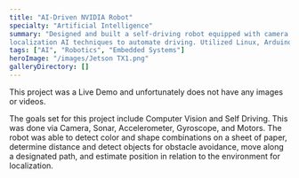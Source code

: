 ```yaml
---
title: "AI-Driven NVIDIA Robot"
specialty: "Artificial Intelligence"
summary: "Designed and built a self-driving robot equipped with camera vision, leveraging computer vision and
localization AI techniques to automate driving. Utilized Linux, Arduino, NVIDIA Jetson Platform, and Raspberry Pi."
tags: ["AI", "Robotics", "Embedded Systems"]
heroImage: "/images/Jetson TX1.png"
galleryDirectory: []
---
```


This project was a Live Demo and unfortunately does not have any images or videos.

The goals set for this project include Computer Vision and Self Driving. This was done via Camera, Sonar, Accelerometer, Gyroscope, and Motors. The robot was able to detect color and shape combinations on a sheet of paper, determine distance and detect objects for obstacle avoidance, move along a designated path, and estimate position in relation to the environment for localization.
